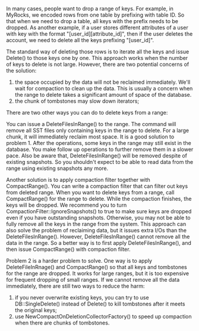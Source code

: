 In many cases, people want to drop a range of keys. For example, in MyRocks, we encoded rows from one table by prefixing with table ID. So that when we need to drop a table, all keys with the prefix needs to be dropped. As another example, if a user stores different attributes of a user with key with the format "[user_id][attribute_id]", then if the user deletes the account, we need to delete all the keys prefixing "[user_id]". 

The standard way of deleting those rows is to iterate all the keys and issue Delete() to those keys one by one. This approach works when the number of keys to delete is not large. However, there are two potential concerns of the solution:

1. the space occupied by the data will not be reclaimed immediately. We'll wait for compaction to clean up the data. This is usually a concern when the range to delete takes a significant amount of space of the database.
2. the chunk of tombstones may slow down iterators; 

There are two other ways you can do to delete keys from a range:

You can issue a DeleteFilesInRange() to the range. The command will remove all SST files only containing keys in the range to delete. For a large chunk, it will immediately reclaim most space. It is a good solution to problem 1. After the operations, some keys in the range may still exist in the database. You make follow up operations to further remove them in a slower pace. Also be aware that, DeleteFilesInRange() will be removed despite of existing snapshots. So you shouldn't expect to be able to read data from the range using existing snapshots any more.

Another solution is to apply compaction filter together with CompactRange(). You can write a compaction filter that can filter out keys from deleted range. When you want to delete keys from a range, call CompactRange() for the range to delete. While the compaction finishes, the keys will be dropped. We recommend you to turn CompactionFilter::IgnoreSnapshots() to true to make sure keys are dropped even if you have outstanding snapshots. Otherwise, you may not be able to fully remove all the keys in the range from the system. This approach can also solve the problem of reclaiming data, but it issues extra I/Os than the DeleteFilesInRange(). However, DeleteFilesInRange() cannot remove all the data in the range. So a better way is to first apply DeleteFilesInRange(), and then issue CompactRange() with compaction filter.

Problem 2 is a harder problem to solve. One way is to apply DeleteFileInRnage() and CompactRange() so that all keys and tombstones for the range are dropped. It works for large ranges, but it is too expensive for frequent dropping of small ranges. If we cannot remove all the data immediately, there are still two ways to reduce the harm:

1. if you never overwrite existing keys, you can try to use DB::SingleDelete() instead of Delete() to kill tombstones after it meets the original keys; 
2. use NewCompactOnDeletionCollectorFactory() to speed up compaction when there are chunks of tombstones.
